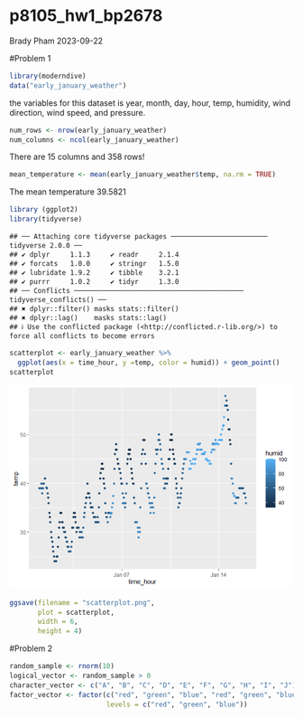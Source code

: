 p8105_hw1_bp2678
================
Brady Pham
2023-09-22

\#Problem 1

``` r
library(moderndive)
data("early_january_weather")
```

the variables for this dataset is year, month, day, hour, temp,
humidity, wind direction, wind speed, and pressure.

``` r
num_rows <- nrow(early_january_weather)
num_columns <- ncol(early_january_weather)
```

There are 15 columns and 358 rows!

``` r
mean_temperature <- mean(early_january_weather$temp, na.rm = TRUE)
```

The mean temperature 39.5821

``` r
library (ggplot2)
library(tidyverse)
```

    ## ── Attaching core tidyverse packages ──────────────────────── tidyverse 2.0.0 ──
    ## ✔ dplyr     1.1.3     ✔ readr     2.1.4
    ## ✔ forcats   1.0.0     ✔ stringr   1.5.0
    ## ✔ lubridate 1.9.2     ✔ tibble    3.2.1
    ## ✔ purrr     1.0.2     ✔ tidyr     1.3.0
    ## ── Conflicts ────────────────────────────────────────── tidyverse_conflicts() ──
    ## ✖ dplyr::filter() masks stats::filter()
    ## ✖ dplyr::lag()    masks stats::lag()
    ## ℹ Use the conflicted package (<http://conflicted.r-lib.org/>) to force all conflicts to become errors

``` r
scatterplot <- early_january_weather %>%
  ggplot(aes(x = time_hour, y =temp, color = humid)) + geom_point()
scatterplot
```

![](p8105_hw1_bp2678_files/figure-gfm/yx_scatter-1.png)<!-- -->

``` r
ggsave(filename = "scatterplot.png",
       plot = scatterplot,           
       width = 6,                    
       height = 4)                 
```

\#Problem 2

``` r
random_sample <- rnorm(10)
logical_vector <- random_sample > 0
character_vector <- c("A", "B", "C", "D", "E", "F", "G", "H", "I", "J")
factor_vector <- factor(c("red", "green", "blue", "red", "green", "blue", "red", "green", "blue", "red"),
                        levels = c("red", "green", "blue"))
```
